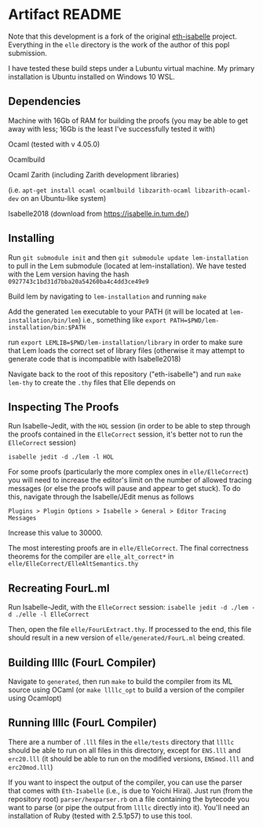 # Artifact README


Note that this development is a fork of the original
[eth-isabelle](https://github.com/pirapira/eth-isabelle) project.
Everything in the `elle` directory is the work of the author of this popl submission.

I have tested these build steps under a Lubuntu virtual machine. My primary
installation is Ubuntu installed on Windows 10 WSL.

## Dependencies

Machine with 16Gb of RAM for building the proofs
(you may be able to get away with less; 16Gb is the least I've successfully tested it with)

Ocaml (tested with v 4.05.0)

Ocamlbuild

Ocaml Zarith (including Zarith development libraries)

(i.e. `apt-get install ocaml ocamlbuild libzarith-ocaml libzarith-ocaml-dev`
on an Ubuntu-like system)

Isabelle2018
(download from https://isabelle.in.tum.de/)

## Installing

Run `git submodule init` and then `git submodule update lem-installation` to pull in the Lem submodule (located at lem-installation). We have tested with the Lem version having
the hash `0927743c1bd31d7bba20a54260ba4c4dd3ce49e9`

Build lem by navigating to `lem-installation` and running `make`

Add the generated `lem` executable to your PATH (it will be located at `lem-installation/bin/lem`)
i.e., something like `export PATH=$PWD/lem-installation/bin:$PATH`

run `export LEMLIB=$PWD/lem-installation/library` in order to make sure
that Lem loads the correct set of library files (otherwise it may attempt
to generate code that is incompatible with Isabelle2018)

Navigate back to the root of this repository ("eth-isabelle") and run `make lem-thy` to create the `.thy` files that Elle depends on

## Inspecting The Proofs

Run Isabelle-Jedit, with the `HOL` session (in order to be able to
step through the proofs contained in the `ElleCorrect` session,
it's better not to run the `ElleCorrect` session)

`isabelle jedit -d ./lem -l HOL`

For some proofs (particularly the more complex ones in `elle/ElleCorrect`)
you will need to increase the editor's limit on the number of allowed tracing
messages (or else the proofs will pause and appear to get stuck). To do this,
navigate through the Isabelle/JEdit menus as follows

`Plugins > Plugin Options > Isabelle > General > Editor Tracing Messages`

Increase this value to 30000.

The most interesting proofs are in `elle/ElleCorrect`. The final
correctness theorems for the compiler are `elle_alt_correct*`
in `elle/ElleCorrect/ElleAltSemantics.thy`

## Recreating FourL.ml

Run Isabelle-Jedit, with the `ElleCorrect` session:
`isabelle jedit -d ./lem -d ./elle -l ElleCorrect`

Then, open the file `elle/FourLExtract.thy`. If processed to the end,
this file should result in a new version of `elle/generated/FourL.ml` being
created.

## Building llllc (FourL Compiler)

Navigate to `generated`, then run `make` to build
the compiler from its ML source using OCaml
(or `make llllc_opt` to
build a version of the compiler using Ocamlopt)

## Running llllc (FourL Compiler)

There are a number of `.lll` files in the `elle/tests` directory that
`llllc` should be able to run on all files in this directory, except
for `ENS.lll` and `erc20.lll` (it should be able to run on the modified
versions, `ENSmod.lll` and `erc20mod.lll`)

If you want to inspect the output of the compiler, you can use
the parser that comes with `Eth-Isabelle` (i.e., is
due to Yoichi Hirai).
Just run (from the
repository root) `parser/hexparser.rb` on a file containing the
bytecode you want to parse (or pipe the output from `llllc` directly
into it). You'll need an installation of Ruby
(tested with 2.5.1p57)
to use this tool.
